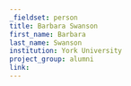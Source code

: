 ```yaml
---
_fieldset: person
title: Barbara Swanson
first_name: Barbara
last_name: Swanson
institution: York University
project_group: alumni
link:
---
```

